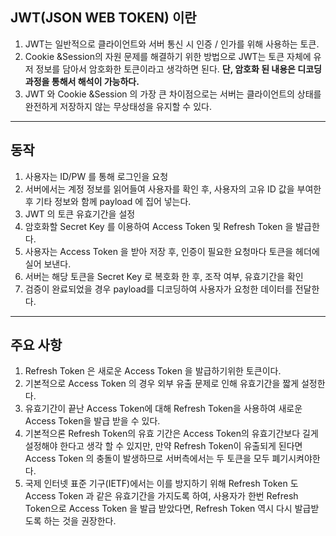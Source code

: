 ## JWT(JSON WEB TOKEN) 이란

1. JWT는 일반적으로 클라이언트와 서버 통신 시 인증 / 인가를 위해 사용하는 토큰.
2. Cookie &Session의 자원 문제를 해결하기 위한 방법으로 JWT는 토큰 자체에 유저 정보를 담아서 암호화한 토큰이라고 생각하면 된다. **단, 암호화 된 내용은 디코딩 과정을 통해서 해석이 가능하다.**
3. JWT 와 Cookie &Session 의 가장 큰 차이점으로는 서버는 클라이언트의 상태를 완전하게 저장하지 않는 무상태성을 유지할 수 있다.

---

## 동작

1. 사용자는 ID/PW 를 통해 로그인을 요청
2. 서버에서는 계정 정보를 읽어들여 사용자를 확인 후, 사용자의 고유 ID 값을 부여한 후 기타 정보와 함께 payload 에 집어 넣는다.
3. JWT 의 토큰 유효기간을 설정
4. 암호화할 Secret Key 를 이용하여 Access Token 및 Refresh Token 을 발급한다.
5. 사용자는 Access Token 을 받아 저장 후, 인증이 필요한 요청마다 토큰을 헤더에 실어 보낸다.
6. 서버는 해당 토큰을 Secret Key 로 복호화 한 후, 조작 여부, 유효기간을 확인
7. 검증이 완료되었을 경우 payload를 디코딩하여 사용자가 요청한 데이터를 전달한다.

---

## 주요 사항

1. Refresh Token 은 새로운 Access Token 을 발급하기위한 토큰이다.
2.  기본적으로 Access Token 의 경우 외부 유출 문제로 인해 유효기간을 짧게 설정한다.
3. 유효기간이 끝난 Access Token에 대해 Refresh Token을 사용하여 새로운 Access Token을 발급 받을 수 있다.
4. 기본적으론 Refresh Token의 유효 기간은 Access Token의 유효기간보다 길게 설정해야 한다고 생각 할 수 있지만, 만약 Refresh Token이 유출되게 된다면 Access Token 의 충돌이 발생하므로 서버측에서는 두 토큰을 모두 폐기시켜야한다.
5. 국제 인터넷 표준 기구(IETF)에서는 이를 방지하기 위해 Refresh Token 도 Access Token 과 같은 유효기간을 가지도록 하여, 사용자가 한번 Refresh Token으로 Access Token 을 발급 받았다면, Refresh Token 역시 다시 발급받도록 하는 것을 권장한다.
